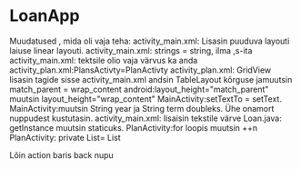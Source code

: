 # LoanApp
Muudatused , mida oli vaja teha:
activity_main.xml: Lisasin puuduva layouti laiuse linear layouti.
activity_main.xml: strings = string, ilma ,s-ita
activity_main.xml: tektsile olio vaja värvus ka anda
activity_plan.xml:PlansActivty=PlanActivty
activity_plan.xml: GridView lisasin tagide sisse
 activity_main.xml andsin TableLayout kõrguse jamuutsin match_parent = wrap_content
 android:layout_height="match_parent" muutsin layout_height="wrap_content"
MainActivity:setTextTo = setText.
MainActivity:muutsin String year ja String term  doubleks.
 Ühe onamort nuppudest kustutasin.
activity_main.xml: lisaisin tekstile värve
Loan.java: getInstance muutsin  staticuks.
PlanActivity:for loopis muutsin ++n
PlanActivity: private List= List

Lõin action baris back nupu
